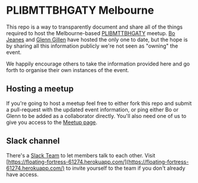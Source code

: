 # PLIBMTTBHGATY Melbourne

This repo is a way to transparently document and share all of the things
required to host the Melbourne-based [PLIBMTTBHGATY](http://plibmttbhgaty.com/) meetup.
[Bo Jeanes](https://github.com/bjeanes) and [Glenn Gillen](https://github.com/glenngillen)
have hosted the only one to date, but the hope is by sharing all this information
publicly we're not seen as "owning" the event.

We happily encourage others to take the information provided here and go forth to
organise their own instances of the event.

## Hosting a meetup

If you're going to host a meetup feel free to either fork this repo and submit a pull-request
with the updated event information, or ping either Bo or Glenn to be added as a collaborator directly.
You'll also need one of us to give you access to the [Meetup page](http://www.meetup.com/PLIBMTTBHGATY-Melbourne/).

## Slack channel

There's a [Slack Team](https://plibmttbhgaty-melb.slack.com/) to let members talk to each other. Visit [https://floating-fortress-61274.herokuapp.com/](https://floating-fortress-61274.herokuapp.com/)
to invite yourself to the team if you don't already have access.
